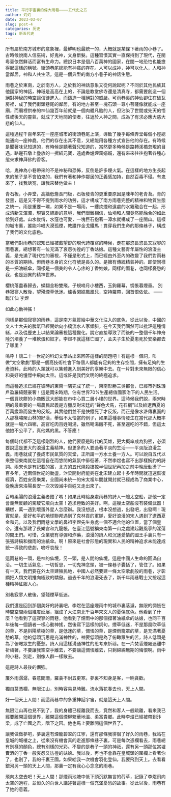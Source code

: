 ```yaml
---
title: 平行宇宙裏的偉大雨巷————五代史之五
author: 灼灼
date: 2023-03-07
slug: post-4
categories: 历史
tags: 新五代史
---
```



所有屬於南方城市的意象裡，最鮮明也最統一的，大概就是某條下著雨的小巷了。古時候說南人信巫術，好鬼神，文身斷髮。這種習慣其實一直保持到了現代，在閩粵臺依然鮮活而富有生命力。總說日本是個八百萬神的國家，在閩一地恐怕也能擔得起這樣的稱號。街頭巷尾總能有神龕的存在。人可以成神，神可以化人，人和神當鄰居，神和人共生活。這是一個典型的南方小巷子的神話生態。

雨巷之於東南，之於南方人，之於我的神話意象又從何說起呢？不同於其他民族其他國家的神話，神祇是高高在上的，不論是教堂佛寺還是清真寺，都需要創造一個絕對神秘的時空讓信徒進入，而鑄造一種絕對的威嚴。可雨巷裏的神仙卻住在破瓦房裡，成了我們街頭巷尾的鄰居，有的地方甚至一塊石頭一尊小菩薩像就能成一座廟，而廟裡供奉的神仙幾百年前就是一個肉體凡胎的人，但沾染了世間或先天的悟性或後天的靈氣，就成了天地間的使者，往返於人神之間，成為了有求必應大慈大悲的仙人。

這種過程千百年來在一座座城市的街頭巷尾上演，導致了幾乎每條弄堂每個小徑總能通向一座神龕。他們的存在出其不意，又總能用各種方式宣告他的存在。有時候是聞著味兒知道的，有時候是聽著聲兒知道的，當然更多時候是路轉溪橋忽現的目遇。路邊石墩上疊放的一摞紙元寶，遠處香爐煙霧嫋嫋，還有來來往往抱著各種心態來求神拜佛的香客。

哈，鬼神為小巷帶來的不是神秘和恐怖，反倒是許多煙火氣。在這樣的地方生長起來的孩子是不會怕鬼的，我們有著和神作鄰居的正義感加持，自然百毒不侵。有鬼來了，找我訴冤，讓我來替他做主！

青石板，小弄堂，高牆低簷長門板，石板發青的更重要原因是陳年的老青苔。青的發黑，這是又不得不提到雨水的功勞，這才構成了南方雨巷完整的精神和物質生態之統一。雨是重要一環，如果不是一場雨，一縷炊煙和遠處的水霧融合在一起，形成清新又渾濁，現實又縹緲的意境，我們很難相信，仙境和人間竟然能融合的如此恰到好處。山水俊俏，水窪也可愛，一塊巨石抱著一潭水就構成了一座閩山。這樣的城市裏，誰能吟唱大漠孤煙，教誰作金戈鐵馬！貫穿我們生命的那條巷子，構成了我們的文化底色。

當我們對雨巷的認知已經被戴望舒的現代詩覆寫的時候，走在那悠長悠長又寂寥的雨巷裏，總想著有一位充滿了哀怨彷徨的丁香姑娘。這種文藝青年屬性的浪漫主義，是充滿了現代性的審視，不僅是形式上，而已經由外至內的改變了我們對雨巷的本質的期待。但雨巷本身的文化符號是長久的。是擁有傳統精氣神的。即使同樣是一把油紙傘，同樣是一個美的令人心疼的丁香姑娘，同樣的雨巷，也同樣憂愁的我，也是迥異的精神世界。


櫻桃落盡春歸去，蝶翻金粉雙飛。子規啼月小樓西，玉鉤羅幕，惆悵暮煙垂。
別巷寂寥人散後，望殘煙草低迷。爐香閑嫋鳳凰兒，空持羅帶，回首恨依依。
——臨江仙 李煜

如此心動神搖！


同樣是那個寂寥的雨巷，這是南方氣質給中華文化注入的底色，從此以後，中國的文人士大夫的脾氣已經開始向小橋流水人家傾斜，在今天我們固然可以批評這種情緒，以及從歷史上以結果論審視這種變化。說它直接導致了而後的一整個千年神舟陸沉培養了一堆軟蛋和奴才。李煜不就這樣亡國了，孟夫子生於憂患死於安樂都去了哪里？

嗚呼！讓二十一世紀的科幻文學站出來回答這樣的問題吧！有這樣一個詞，叫做“太空歌劇”那是一個高技術社會下每個人都能有足夠的生存空間，擁有足夠的生產資料，此時的人類就可以集體進入到美好的享樂中去。在一片對未來無限的信心和美好的憧憬中飛向太空。這或許是我們文明的終極追求。

而這種追求已經在彼時的東南一隅完成了統一，東南形勝三吳都會，已經市列珠璣戶盈羅綺競豪奢！這是兩宋時期，佔有世界70%生產總值國家治下的人民生活。一個買炊餅的小商販武大郎能在市中心買二層小樓的世界。這時候我們說，兩宋時期的最重要的一場農民起義是方臘反對宋廷的“聲色犬馬，花石綱”以及給遼西夏的百萬歲幣而發生的反叛。其實他們並不是快餓死了才反叛，而正是像水滸傳裏面的人那樣嘯聚山林的好漢，舉個不太恰當的例子，如果這種事情發生在當代那大概率就是一場六四嘛，高官吃肉百姓喝湯，雖然喝湯餓不死，甚至還吃的不錯，但這太他娘不公平了，真他媽的黑。不答應！

每個時代都不乏這樣剛烈的人，他們要麼是時代的英雄，更大概率成為狗熊，必須要說這是更大的浪漫主義精神。但更多的人要過著平淡的生活——平淡版浪漫主義。雨巷就成了養成市民氣質的天堂，正所謂一方水土養一方人。可以說自五代以來整個東南就在這種自在而悠閒的氣氛中徘徊著，不然李煜也寫不出那樣婉約的詩詞。兩宋也是有記載的富，北方的五代燒殺搶掠半個世紀再加之前中晚唐動盪了一百多年，近兩個世紀的動盪，汴梁開封府能夠在北宋建立起十多年時間就迅速恢復經濟，百姓安居樂業，全國尚未統一的宋太祖年間就開封就已經成為了商業中心，從晚唐來洛陽長安一次次毀滅中百姓又走出來了。

百轉柔腸的浪漫主義者錯了嗎！如果此時給身處雨巷的詩人一艘太空船，那他一定會義無反顧的駕駛它飛向太空！追求極致的美好。啊，這艘太空船沒有裝備武器！糟糕，萬一遇到壞蛋外星人怎麼辦。我沒想過，根本沒想過，出發吧，出發啊！現實就是，愛好和平的地球聯邦遇到了克林貢的軍隊，愛好浪漫的宋人遇到了遼西夏金和元，以及我們雨巷文學的鼻祖李煜先生身處一個不適合他的位置，當了個皇帝。還有那建了長樂宮和九龍帳，在臺江這號稱東南第一山之處建起觀風亭的淫蕩的閩王們。可惜，企業號有導彈和炸藥，浪漫的詩人和沉迷愛情的國王手裏只有一張張詩稿和擋雨的油紙傘。啊！原來是社會形態的現實和人民的精神追求未能達成統一導致的悲劇，嗚呼哀哉！

這雨巷的一頭，是神的仙境，另一頭，是人間的仙境。這是中國人生命的圓滿自洽。一切生活氣息，一切哲思，一切鬼神念頭，被一條巷子囊括了，管住了。如果有一天，我們要在外太空建殖民地，中國人必然要建一條太空歌劇般的雨巷，才彰顯把人類文明推向極致的驕傲。過去千年的浪漫死去了，新千年雨巷戰士又撿起這種精神征服人心。


別巷寂寥人散後，望殘煙草低迷。

我們還是回到那個美好的詩裏吧，李煜在這座煙雨中的城市裏落淚，無限的惆悵在時間空間兩個維度延展，組成了大江南北千百年來文人的憂傷底色。他看到了什麼？他看到了這寂寥的雨巷，他看到了煙雨中的那個撐著油紙傘的姑娘，也同千百年後每一個讀者一樣心動神搖，然後寫下這樣的詞句。煙草低迷，不是那風吹草低的草，不是斜陽草樹的草，是低迷的草，惆悵的草，是煙雨籠罩的草，是充滿著憂愁的草。他的低頭沉思是充滿神性的，神要低頭是為了俯瞰眾生的苦，詩人低頭是為了俯瞰眾生的憂愁。詩人用這樣溝通神性的思考來祈禱。在一片焚香煙霧迷離中祈禱著，不要讓我空空手離去，不要讓這惆悵離去，只剩綿綿無期的悔恨啊。雨中的小巷，別走，別像人群一樣散去。

這是詩人最後的倔強。

簾外雨潺潺，春意闌珊，羅衾不耐五更寒。夢裏不知身是客，一晌貪歡。

獨自莫憑欄，無限江山，別時容易見時難。流水落花春去也，天上人間。


好一個天上人間！而這雨巷中的多重神話宇宙，就是這天上人間。

無限江山再也見不到了，我的身體已經離我而去，竟然和客人一般疏離，看來我已經要離開這個世界，離開這個煙柳繁華地溫、柔富貴鄉。此時李煜已經被帶到汴梁，成了亡國之君，階下之囚。他也馬上要離開這個世界了。

讓我做做夢吧，夢裏還有煙籠碧翠的江寧，還有那條我徘徊了好久的雨巷，我站在皇城的城樓之上，從來沒有機會真的走進那條巷子裏，可是每次憑欄看去，雨巷總有別樣的顏色，總有別樣的光彩。不變的是巷子一頭的神祇，還有另一頭那位當壚賣酒的丁香一般哀怨又彷徨的姑娘。我以後，再也不會靠在皇城頭的圍欄上看著你了，也別了，我的千裏王國。如果給我一次機會羽化登仙，我要飛到天上。去看看銀河另一頭的天上人間，那裏一定有我心心念念的雨巷。

飛向太空去吧！天上人間！那煙雨池塘中低下頭沉默無言的荇草，記錄了李煜飛向太空的過程，並恒久的向世人講述著這樣一個充滿憂愁的故事。從此以後，雨巷有了她的意義。
